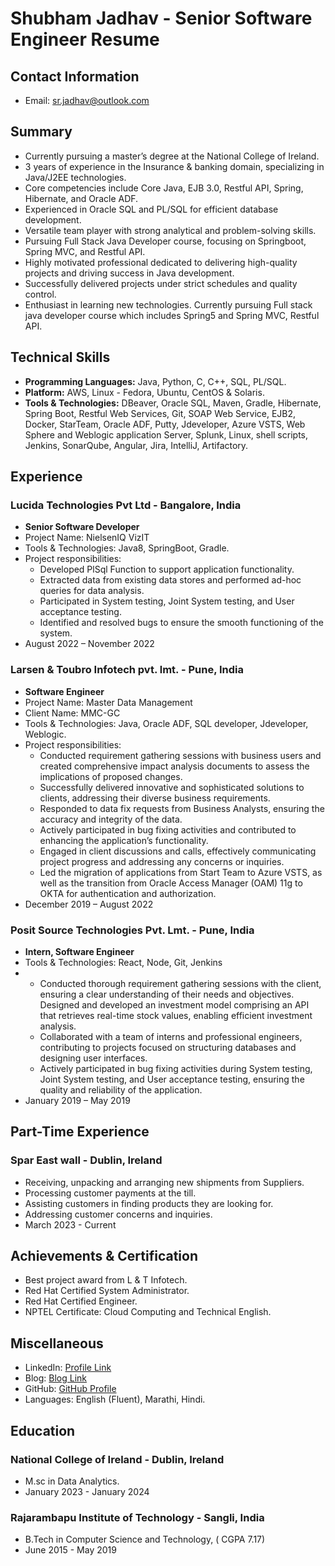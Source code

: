 <!---
# shubham4u.github.io
Markdown_Mkdocs -->
# Shubham Jadhav - Senior Software Engineer Resume

## Contact Information
- Email: sr.jadhav@outlook.com
<!--- Phone: (+353) 0899784196 -->
<!---
## Visa Status
I will be eligible to work full-time without requiring sponsorship starting from January 2024, while holding a Stamp 1G visa.
-->
## Summary
- Currently pursuing a master’s degree at the National College of Ireland.
- 3 years of experience in the Insurance & banking domain, specializing in Java/J2EE technologies.
- Core competencies include Core Java, EJB 3.0, Restful API, Spring, Hibernate, and Oracle ADF.
- Experienced in Oracle SQL and PL/SQL for efficient database development.
- Versatile team player with strong analytical and problem-solving skills.
- Pursuing Full Stack Java Developer course, focusing on Springboot, Spring MVC, and Restful API.
- Highly motivated professional dedicated to delivering high-quality projects and driving success in Java development.
- Successfully delivered projects under strict schedules and quality control.
- Enthusiast in learning new technologies. Currently pursuing Full stack java developer course which includes Spring5 and Spring MVC, Restful API.

## Technical Skills
- **Programming Languages:** Java, Python, C, C++, SQL, PL/SQL.
- **Platform:** AWS, Linux - Fedora, Ubuntu, CentOS & Solaris.
- **Tools & Technologies:** DBeaver, Oracle SQL, Maven, Gradle, Hibernate, Spring Boot, Restful Web Services, Git, SOAP Web Service, EJB2, Docker, StarTeam, Oracle ADF, Putty, Jdeveloper, Azure VSTS, Web Sphere and Weblogic application Server, Splunk, Linux, shell scripts, Jenkins, SonarQube, Angular, Jira, IntelliJ, Artifactory.

## Experience

### Lucida Technologies Pvt Ltd - Bangalore, India
- **Senior Software Developer**
- Project Name: NielsenIQ VizIT
- Tools & Technologies: Java8, SpringBoot, Gradle.
- Project responsibilities:
  - Developed PlSql Function to support application functionality.
  - Extracted data from existing data stores and performed ad-hoc queries for data analysis.
  - Participated in System testing, Joint System testing, and User acceptance testing.
  - Identified and resolved bugs to ensure the smooth functioning of the system.
- August 2022 – November 2022

### Larsen & Toubro Infotech pvt. lmt. - Pune, India
- **Software Engineer**
- Project Name: Master Data Management
- Client Name: MMC-GC
- Tools & Technologies: Java, Oracle ADF, SQL developer, Jdeveloper, Weblogic.
- Project responsibilities:
  - Conducted requirement gathering sessions with business users and created comprehensive impact analysis documents to assess the implications of proposed changes.
  - Successfully delivered innovative and sophisticated solutions to clients, addressing their diverse business requirements.
  - Responded to data fix requests from Business Analysts, ensuring the accuracy and integrity of the data.
  - Actively participated in bug fixing activities and contributed to enhancing the application’s functionality.
  - Engaged in client discussions and calls, effectively communicating project progress and addressing any concerns or inquiries.
  - Led the migration of applications from Start Team to Azure VSTS, as well as the transition from Oracle Access Manager (OAM) 11g to OKTA for authentication and authorization.
- December 2019 – August 2022

### Posit Source Technologies Pvt. Lmt. - Pune, India
- **Intern, Software Engineer**
- Tools & Technologies: React, Node, Git, Jenkins
- - Conducted thorough requirement gathering sessions with the client, ensuring a clear understanding of their needs and objectives. Designed and developed an investment model comprising an API that retrieves real-time stock values, enabling efficient investment analysis.
  - Collaborated with a team of interns and professional engineers, contributing to projects focused on structuring databases and designing user interfaces.
  - Actively participated in bug fixing activities during System testing, Joint System testing, and User acceptance testing, ensuring the quality and reliability of the application.
- January 2019 – May 2019

## Part-Time Experience

### Spar East wall - Dublin, Ireland
- Receiving, unpacking and arranging new shipments from Suppliers.
- Processing customer payments at the till.
- Assisting customers in finding products they are looking for.
- Addressing customer concerns and inquiries.
- March 2023 - Current

## Achievements & Certification
- Best project award from L & T Infotech.
- Red Hat Certified System Administrator.
- Red Hat Certified Engineer.
- NPTEL Certificate: Cloud Computing and Technical English.

## Miscellaneous
- LinkedIn: [Profile Link](https://www.linkedin.com/in/sr-jadhav/)
- Blog: [Blog Link](http://shubhamrjadhav.blogspot.com/)
- GitHub: [GitHub Profile](https://github.com/shubham4u)
- Languages: English (Fluent), Marathi, Hindi.

## Education

### National College of Ireland - Dublin, Ireland
- M.sc in Data Analytics.
- January 2023 - January 2024

### Rajarambapu Institute of Technology - Sangli, India
- B.Tech in Computer Science and Technology, ( CGPA 7.17)
- June 2015 - May 2019

<!---
Click on the links   

[https://shubham4u.github.io/docs/VirtualBox/simple.html](https://shubham4u.github.io/docs/VirtualBox/simple.html)

[https://shubham4u.github.io/docs/BodhiBuilder/bodhibuilder.html](https://shubham4u.github.io/docs/BodhiBuilder/bodhibuilder.html ) 

[https://github.com/shubham4u/shubham4u.github.io/blob/master/docs/pycaffe_cntk_tf/pycaffe_cntk_tf.md](https://github.com/shubham4u/shubham4u.github.io/blob/master/docs/pycaffe_cntk_tf/pycaffe_cntk_tf.md)

-->
